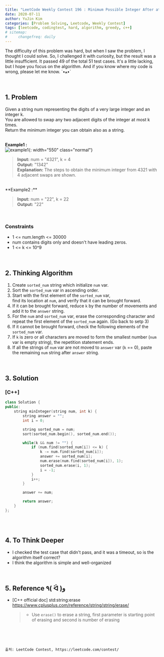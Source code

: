 ```yaml
---
title: "LeetCode Weekly Contest 196 : Minimum Possible Integer After at Most K Adjacent Swaps On Digits"
date: 2020-07-11
author: YuJin Kim
categories: [Problem Solving, Leetcode, Weekly Contest]
tags: [leetcode, codingtest, hard, algorithm, greedy, c++]
# sitemap:
#     changefreq: daily
---
```


The difficulty of this problem was hard, but when I saw the problem, I thought I could solve. So, I challenged it with curiosity, but the result was a little insufficient. It passed 49 of the total 51 test cases. It's a little lacking, but I hope you focus on the algorithm. And if you know where my code is wrong, please let me know. ´•ﻌ•`  
<br/>
<br/>

## 1. Problem

Given a string num representing the digits of a very large integer and an integer k.  
You are allowed to swap any two adjacent digits of the integer at most k times.  
Return the minimum integer you can obtain also as a string.  
<br/>

**Example1 :**  
![example1](https://assets.leetcode.com/uploads/2020/06/17/q4_1.jpg){: width="550" class="normal"}

> **Input:** num = "4321", k = 4  
> **Output:** "1342"  
> **Explanation:** The steps to obtain the minimum integer from 4321 with 4 adjacent swaps are shown.

<br/>
**Example2 :**

> **Input:** num = "22", k = 22  
> **Output:** "22"

<br/>

### Constraints

- 1 <= num.length <= 30000
- num contains digits only and doesn't have leading zeros.
- 1 <= k <= 10^9
  <br/><br/><br/>

## 2. Thinking Algorithm

1. Create `sorted_num` string which initialize `num` var.
2. Sort the `sorted_num` var in ascending order.
3. Start with the first element of the `sorted_num` var,  
   find its location at `num`, and verify that it can be brought forward.
4. If it can be brought forward, reduce `k` by the number of movements and add it to the `answer` string.
5. For the `num` and `sorted_num` var, erase the corresponding character and repeat the first element of the `sorted_num` again. (Go back to setp 3)
6. If it cannot be brought forward, check the following elements of the `sorted_num` var.
7. If `k` is zero or all characters are moved to form the smallest number (`num` var is empty string), the repetition statement ends.
8. If all the strings of `num` var are not moved to `answer` var (`k` == 0), paste the remaining `num` string after `answer` string.  
   <br/><br/>

## 3. Solution

### [C++]

```c++
class Solution {
public:
    string minInteger(string num, int k) {
        string answer = "";
        int i = 0;

        string sorted_num = num;
        sort(sorted_num.begin(), sorted_num.end());

        while(k && num != "") {
            if (num.find(sorted_num[i]) <= k) {
                k -= num.find(sorted_num[i]);
                answer += sorted_num[i];
                num.erase(num.find(sorted_num[i]), 1);
                sorted_num.erase(i, 1);
                i = -1;
            }
            i++;
        }

        answer += num;

        return answer;
    }
};
```

<br/><br/>

## 4. To Think Deeper

- I checked the test case that didn't pass, and it was a timeout, so is the algorithm itself correct?
- I think the algorithm is simple and well-organized
  <br/><br/><br/>

## 5. Reference ٩( ᐛ )و

- [C++ official doc] std:string:erase <https://www.cplusplus.com/reference/string/string/erase/>
  > - Use `erase()` to erase a string, first parameter is starting point of erasing and second is number of erasing

<br/><br/><br/>

```
출처: LeetCode Contest, https://leetcode.com/contest/
```
